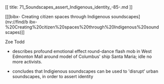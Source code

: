 [[
title: 71_Soundscapes_assert_Indigenous_identity_-85-.md
]]

\[\[[bibx- Creating citizen spaces through Indigenous soundscapes](nv://find/b
ibx-%20Creating%20citizen%20spaces%20through%20Indigenous%20soundscapes)\]\]

  

Zoe Todd

  

+ describes profound emotional effect round-dance flash mob in West Edmonton
Mall around model of Columbus' ship Santa Maria; idle no more activists.

  

+ concludes that Indigienous soundscapes can be used to 'disrupt' urban
soundscapes, in order to assert identity
